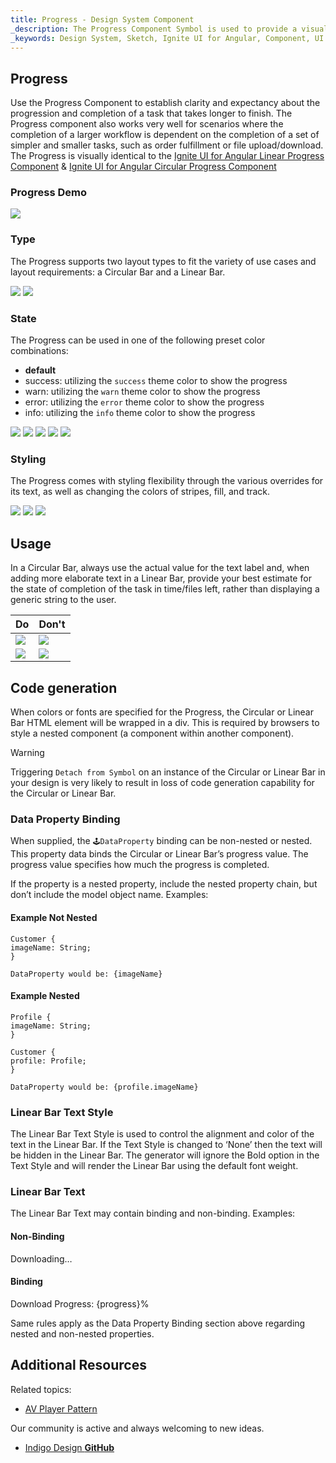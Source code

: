 ```yaml
---
title: Progress - Design System Component
_description: The Progress Component Symbol is used to provide a visual indication regarding the status, progress or completion of a task. 
_keywords: Design System, Sketch, Ignite UI for Angular, Component, UI Library, Widgets
---
```


## Progress

Use the Progress Component to establish clarity and expectancy about the progression and completion of a task that takes longer to finish. The Progress component also works very well for scenarios where the completion of a larger workflow is dependent on the completion of a set of simpler and smaller tasks, such as order fulfillment or file upload/download. The Progress is visually identical to the [Ignite UI for Angular Linear Progress Component](https://www.infragistics.com/products/ignite-ui-angular/angular/components/linear_progress.html) & [Ignite UI for Angular Circular Progress Component](https://www.infragistics.com/products/ignite-ui-angular/angular/components/circular_progress.html)

### Progress Demo

![](../images/progress_demo.png)

### Type

The Progress supports two layout types to fit the variety of use cases and layout requirements: a Circular Bar and a Linear Bar.

![](../images/progress_circular.png)
![](../images/progress_linear.png)

### State

The Progress can be used in one of the following preset color combinations:

- **default**
- success: utilizing the `success` theme color to show the progress
- warn: utilizing the `warn` theme color to show the progress
- error: utilizing the `error` theme color to show the progress
- info: utilizing the `info` theme color to show the progress

![](../images/progress_default.png)
![](../images/progress_success.png)
![](../images/progress_warn.png)
![](../images/progress_error.png)
![](../images/progress_info.png)

### Styling

The Progress comes with styling flexibility through the various overrides for its text, as well as changing the colors of stripes, fill, and track.

![](../images/progress_striped.png)
![](../images/progress_clear.png)
![](../images/progress_twocolor.png)

## Usage

In a Circular Bar, always use the actual value for the text label and, when adding more elaborate text in a Linear Bar, provide your best estimate for the state of completion of the task in time/files left, rather than displaying a generic string to the user.

| Do                              | Don't                             |
| ------------------------------- | --------------------------------- |
| ![](../images/progress_do1.png) | ![](../images/progress_dont1.png) |
| ![](../images/progress_do2.png) | ![](../images/progress_dont2.png) |

## Code generation

When colors or fonts are specified for the Progress, the Circular or Linear Bar HTML element will be wrapped in a div. This is required by browsers to style a nested component (a component within another component).

> [!WARNING]
> Triggering `Detach from Symbol` on an instance of the Circular or Linear Bar in your design is very likely to result in loss of code generation capability for the Circular or Linear Bar.

### Data Property Binding

When supplied, the `🕹️DataProperty` binding can be non-nested or nested. This property data binds the Circular or Linear Bar’s progress value. The progress value specifies how much the progress is completed.

If the property is a nested property, include the nested property chain, but don’t include the model object name. Examples:

#### Example Not Nested

```PseudoCode
Customer {
imageName: String;
}

DataProperty would be: {imageName}
```

#### Example Nested

```PseudoCode
Profile {
imageName: String;
}

Customer {
profile: Profile;
}

DataProperty would be: {profile.imageName}
```

### Linear Bar Text Style

The Linear Bar Text Style is used to control the alignment and color of the text in the Linear Bar. If the Text Style is changed to ‘None’ then the text will be hidden in the Linear Bar. The generator will ignore the Bold option in the Text Style and will render the Linear Bar using the default font weight.

### Linear Bar Text

The Linear Bar Text may contain binding and non-binding. Examples:

#### Non-Binding

Downloading…

#### Binding

Download Progress: {progress}%

Same rules apply as the Data Property Binding section above regarding nested and non-nested properties.

## Additional Resources

Related topics:

- [AV Player Pattern](av-player.md)
  <div class="divider--half"></div>

Our community is active and always welcoming to new ideas.

- [Indigo Design **GitHub**](https://github.com/IgniteUI/design-system-docfx)

```

```

